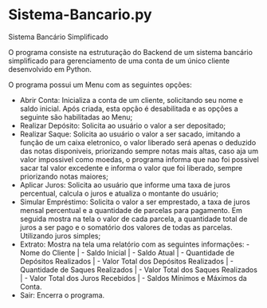 # Sistema-Bancario.py

Sistema Bancário Simplificado

O programa consiste na estruturação do Backend de um sistema bancário simplificado para gerenciamento de uma conta de um único cliente desenvolvido em Python.

O programa possui um Menu com as seguintes opções:

- Abrir Conta: Inicializa a conta de um cliente, solicitando seu nome e saldo inicial. Após criada, esta opção é desabilitada e as opções a seguinte são habilitadas ao Menu;
- Realizar Depósito: Solicita ao usuário o valor a ser depositado;
- Realizar Saque: Solicita ao usuário o valor a ser sacado, imitando a função de um caixa eletronico, o valor liberado será apenas o deduzido das notas disponiveis, priorizando sempre notas mais altas, caso aja um valor impossivel como moedas, o programa informa que nao foi possivel sacar tal valor excedente e informa o valor que foi liberado, sempre priorizando notas maiores;
- Aplicar Juros: Solicita ao usuário que informe uma taxa de juros percentual, calcula o juros e atualiza o montante do usuário;
- Simular Empréstimo: Solicita o valor a ser emprestado, a taxa de juros mensal percentual e a quantidade de parcelas para pagamento. Em seguida mostra na tela o valor de cada parcela, a quantidade total de juros a ser pago e o somatório dos valores de todas as parcelas. Utilizando juros simples;
- Extrato: Mostra na tela uma relatório com as seguintes informações:
            - Nome do Cliente |
            - Saldo Inicial |
            - Saldo Atual |
            - Quantidade de Depósitos Realizados |
            - Valor Total dos Depósitos Realizados |
            - Quantidade de Saques Realizados |
            - Valor Total dos Saques Realizados |
            - Valor Total dos Juros Recebidos |
            - Saldos Mínimos e Máximos da Conta.
- Sair: Encerra o programa.
